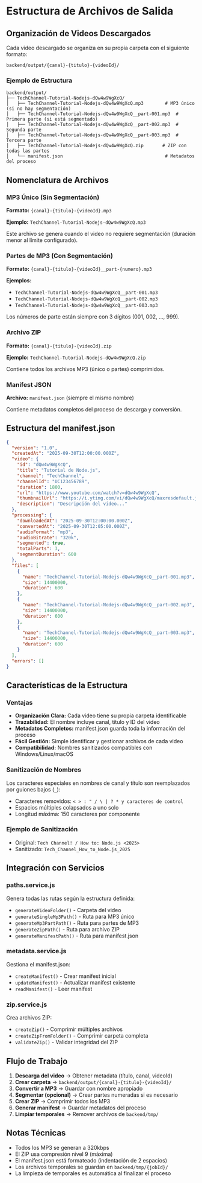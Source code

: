 # Estructura de Archivos de Salida

## Organización de Videos Descargados

Cada video descargado se organiza en su propia carpeta con el siguiente formato:

```
backend/output/{canal}-{titulo}-{videoId}/
```

### Ejemplo de Estructura

```
backend/output/
├── TechChannel-Tutorial-Nodejs-dQw4w9WgXcQ/
│   ├── TechChannel-Tutorial-Nodejs-dQw4w9WgXcQ.mp3        # MP3 único (si no hay segmentación)
│   ├── TechChannel-Tutorial-Nodejs-dQw4w9WgXcQ__part-001.mp3  # Primera parte (si está segmentado)
│   ├── TechChannel-Tutorial-Nodejs-dQw4w9WgXcQ__part-002.mp3  # Segunda parte
│   ├── TechChannel-Tutorial-Nodejs-dQw4w9WgXcQ__part-003.mp3  # Tercera parte
│   ├── TechChannel-Tutorial-Nodejs-dQw4w9WgXcQ.zip       # ZIP con todas las partes
│   └── manifest.json                                      # Metadatos del proceso
```

## Nomenclatura de Archivos

### MP3 Único (Sin Segmentación)
**Formato:** `{canal}-{titulo}-{videoId}.mp3`

**Ejemplo:** `TechChannel-Tutorial-Nodejs-dQw4w9WgXcQ.mp3`

Este archivo se genera cuando el video no requiere segmentación (duración menor al límite configurado).

### Partes de MP3 (Con Segmentación)
**Formato:** `{canal}-{titulo}-{videoId}__part-{numero}.mp3`

**Ejemplos:**
- `TechChannel-Tutorial-Nodejs-dQw4w9WgXcQ__part-001.mp3`
- `TechChannel-Tutorial-Nodejs-dQw4w9WgXcQ__part-002.mp3`
- `TechChannel-Tutorial-Nodejs-dQw4w9WgXcQ__part-003.mp3`

Los números de parte están siempre con 3 dígitos (001, 002, ..., 999).

### Archivo ZIP
**Formato:** `{canal}-{titulo}-{videoId}.zip`

**Ejemplo:** `TechChannel-Tutorial-Nodejs-dQw4w9WgXcQ.zip`

Contiene todos los archivos MP3 (único o partes) comprimidos.

### Manifest JSON
**Archivo:** `manifest.json` (siempre el mismo nombre)

Contiene metadatos completos del proceso de descarga y conversión.

## Estructura del manifest.json

```json
{
  "version": "1.0",
  "createdAt": "2025-09-30T12:00:00.000Z",
  "video": {
    "id": "dQw4w9WgXcQ",
    "title": "Tutorial de Node.js",
    "channel": "TechChannel",
    "channelId": "UC123456789",
    "duration": 1800,
    "url": "https://www.youtube.com/watch?v=dQw4w9WgXcQ",
    "thumbnailUrl": "https://i.ytimg.com/vi/dQw4w9WgXcQ/maxresdefault.jpg",
    "description": "Descripción del video..."
  },
  "processing": {
    "downloadedAt": "2025-09-30T12:00:00.000Z",
    "convertedAt": "2025-09-30T12:05:00.000Z",
    "audioFormat": "mp3",
    "audioBitrate": "320k",
    "segmented": true,
    "totalParts": 3,
    "segmentDuration": 600
  },
  "files": [
    {
      "name": "TechChannel-Tutorial-Nodejs-dQw4w9WgXcQ__part-001.mp3",
      "size": 14400000,
      "duration": 600
    },
    {
      "name": "TechChannel-Tutorial-Nodejs-dQw4w9WgXcQ__part-002.mp3",
      "size": 14400000,
      "duration": 600
    },
    {
      "name": "TechChannel-Tutorial-Nodejs-dQw4w9WgXcQ__part-003.mp3",
      "size": 14400000,
      "duration": 600
    }
  ],
  "errors": []
}
```

## Características de la Estructura

### Ventajas
- **Organización Clara:** Cada video tiene su propia carpeta identificable
- **Trazabilidad:** El nombre incluye canal, título y ID del video
- **Metadatos Completos:** manifest.json guarda toda la información del proceso
- **Fácil Gestión:** Simple identificar y gestionar archivos de cada video
- **Compatibilidad:** Nombres sanitizados compatibles con Windows/Linux/macOS

### Sanitización de Nombres
Los caracteres especiales en nombres de canal y título son reemplazados por guiones bajos (`_`):
- Caracteres removidos: `< > : " / \ | ? * y caracteres de control`
- Espacios múltiples colapsados a uno solo
- Longitud máxima: 150 caracteres por componente

### Ejemplo de Sanitización
- Original: `Tech Channel! / How to: Node.js <2025>`
- Sanitizado: `Tech_Channel_How_to_Node.js_2025`

## Integración con Servicios

### paths.service.js
Genera todas las rutas según la estructura definida:
- `generateVideoFolder()` - Carpeta del video
- `generateSingleMp3Path()` - Ruta para MP3 único
- `generateMp3PartPath()` - Ruta para partes de MP3
- `generateZipPath()` - Ruta para archivo ZIP
- `generateManifestPath()` - Ruta para manifest.json

### metadata.service.js
Gestiona el manifest.json:
- `createManifest()` - Crear manifest inicial
- `updateManifest()` - Actualizar manifest existente
- `readManifest()` - Leer manifest

### zip.service.js
Crea archivos ZIP:
- `createZip()` - Comprimir múltiples archivos
- `createZipFromFolder()` - Comprimir carpeta completa
- `validateZip()` - Validar integridad del ZIP

## Flujo de Trabajo

1. **Descarga del video** → Obtener metadata (título, canal, videoId)
2. **Crear carpeta** → `backend/output/{canal}-{titulo}-{videoId}/`
3. **Convertir a MP3** → Guardar con nombre apropiado
4. **Segmentar (opcional)** → Crear partes numeradas si es necesario
5. **Crear ZIP** → Comprimir todos los MP3
6. **Generar manifest** → Guardar metadatos del proceso
7. **Limpiar temporales** → Remover archivos de `backend/tmp/`

## Notas Técnicas

- Todos los MP3 se generan a 320kbps
- El ZIP usa compresión nivel 9 (máxima)
- El manifest.json está formateado (indentación de 2 espacios)
- Los archivos temporales se guardan en `backend/tmp/{jobId}/`
- La limpieza de temporales es automática al finalizar el proceso

